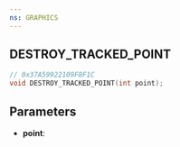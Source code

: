 ```yaml
---
ns: GRAPHICS
---
```

## DESTROY_TRACKED_POINT

```c
// 0x37A59922109F8F1C
void DESTROY_TRACKED_POINT(int point);
```

## Parameters
* **point**:

